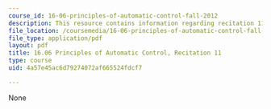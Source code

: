 ```yaml
---
course_id: 16-06-principles-of-automatic-control-fall-2012
description: This resource contains information regarding recitation 11.
file_location: /coursemedia/16-06-principles-of-automatic-control-fall-2012/4a57e45ac6d79274072af665524fdcf7_MIT16_06F12_Recitation_11.pdf
file_type: application/pdf
layout: pdf
title: 16.06 Principles of Automatic Control, Recitation 11
type: course
uid: 4a57e45ac6d79274072af665524fdcf7

---
```

None